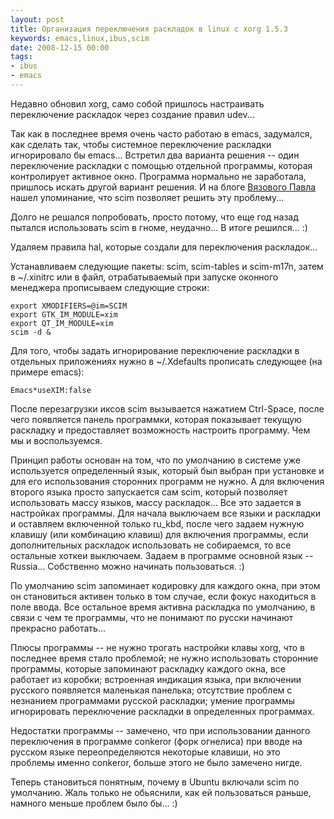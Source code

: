 ```yaml
---
layout: post
title: Организация переключения раскладок в linux с xorg 1.5.3
keywords: emacs,linux,ibus,scim
date: 2008-12-15 00:00
tags:
- ibus
- emacs
---
```

Недавно обновил xorg, само собой пришлось настраивать переключение раскладок через создание правил udev...

Так как в последнее время очень часто работаю в emacs, задумался, как сделать так, чтобы системное переключение раскладки игнорировало бы emacs... Встретил два варианта решения -- один переключение раскладки с помощью отдельной программы, которая контролирует активное окно. Программа нормально не заработала, пришлось искать другой вариант решения. И на блоге <a href="http://vyazovoi.info/" rel="nofollow">Вязового Павла</a> нашел упоминание, что scim позволяет решить эту проблему...

Долго не решался попробовать, просто потому, что еще год назад пытался использовать scim в гноме, неудачно... В итоге решился... :)

Удаляем правила hal, которые создали для переключения раскладок...

Устанавливаем следующие пакеты: scim, scim-tables и scim-m17n, затем в ~/.xinitrc или в файл, отрабатываемый при запуске оконного менеджера прописываем следующие строки:

    export XMODIFIERS=@im=SCIM
    export GTK_IM_MODULE=xim
    export QT_IM_MODULE=xim
    scim -d &

Для того, чтобы задать игнорирование переключение раскладки в отдельных приложениях нужно в ~/.Xdefaults прописать следующее (на примере emacs):

    Emacs*useXIM:false

После перезагрузки иксов scim вызывается нажатием Ctrl-Space, после чего появляется панель программки, которая показывает текущую раскладку и предоставляет возможность настроить программу. Чем мы и воспользуемся.

Принцип работы основан на том, что по умолчанию в системе уже используется определенный
язык, который был выбран при установке и для его использования сторонних программ не
нужно. А для включения второго языка просто запускается сам scim, который позволяет
использовать массу языков, массу раскладок... Все это задается в настройках программы. Для
начала выключаем все языки и раскладки и оставляем включенной только ru\_kbd, после чего задаем нужную клавишу (или комбинацию клавиш) для включения программы, если дополнительных раскладок использовать не собираемся, то все остальные хоткеи выключаем. Задаем в программе основной язык -- Russia... Собственно можно начинать пользоваться. :)

По умолчанию scim запоминает кодировку для каждого окна, при этом он становиться активен только в том случае, если фокус находиться в поле ввода. Все остальное время активна раскладка по умолчанию, в связи с чем те программы, что не понимают по русски начинают прекрасно работать...

Плюсы программы -- не нужно трогать настройки клавы xorg, что в последнее время стало проблемой; не нужно использовать сторонние программы, которые запоминают раскладку каждого окна, все работает из коробки; встроенная индикация языка, при включении русского появляется маленькая панелька; отсутствие проблем с незнанием программами русской раскладки; умение программы игнорировать переключение раскладки в определенных программах.

Недостатки программы -- замечено, что при использовании данного переключения в программе conkeror (форк огнелиса) при вводе на русском языке переопределяются некоторые клавиши, но это проблемы именно conkeror, больше этого не было замечено нигде.

Теперь становиться понятным, почему в Ubuntu включали scim по умолчанию. Жаль только не обьяснили, как ей пользоваться раньше, намного меньше проблем было бы... :)
